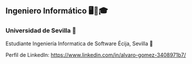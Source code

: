 ## Ingeniero Informático 🖥💼🎓
### Universidad de Sevilla 🏢
Estudiante Ingeniería Informatica de Software
Écija, Sevilla 🏡

Perfil de LinkedIn: https://www.linkedin.com/in/alvaro-gomez-3408971b7/
<!--
**alvgomper1/alvgomper1** is a ✨ _special_ ✨ repository because its `README.md` (this file) appears on your GitHub profile.

Here are some ideas to get you started:

- 🔭 I’m currently working on ...
- 🌱 I’m currently learning ...
- 👯 I’m looking to collaborate on ...
- 🤔 I’m looking for help with ...
- 💬 Ask me about ...
- 📫 How to reach me: ...
- 😄 Pronouns: ...
- ⚡ Fun fact: ...
-->
